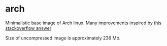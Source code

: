# arch
Minimalistic base image of Arch linux.
Many improvements inspired by [this stackoverflow answer](https://unix.stackexchange.com/questions/2027/how-do-i-minimize-disk-space-usage/233401#233401)

Size of uncompressed image is approximately 236 Mb.
